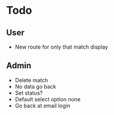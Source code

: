 # Todo

## User
- New route for only that match display

## Admin
- Delete match
- No data go back
- Set status? 
- Default select option none
- Go back at email login